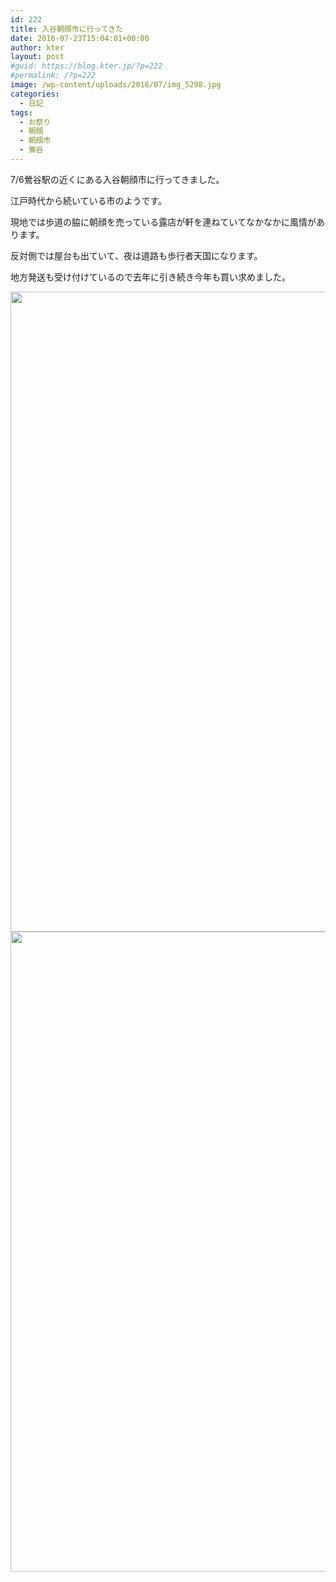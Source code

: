 ```yaml
---
id: 222
title: 入谷朝顔市に行ってきた
date: 2016-07-23T15:04:01+00:00
author: kter
layout: post
#guid: https://blog.kter.jp/?p=222
#permalink: /?p=222
image: /wp-content/uploads/2016/07/img_5298.jpg
categories:
  - 日記
tags:
  - お祭り
  - 朝顔
  - 朝顔市
  - 鶯谷
---
```

7/6鶯谷駅の近くにある入谷朝顔市に行ってきました。

江戸時代から続いている市のようです。

現地では歩道の脇に朝顔を売っている露店が軒を連ねていてなかなかに風情があります。

反対側では屋台も出ていて、夜は道路も歩行者天国になります。

地方発送も受け付けているので去年に引き続き今年も買い求めました。
  
[<img width="1365" height="1024" alt="" src="https://blog.kter.jp/wp-content/uploads/2016/07/img_5301.jpg" title="" class="alignnone size-large wp-image-225" srcset="https://kter.jp/wp-content/uploads/2016/07/img_5301.jpg 4032w, https://kter.jp/wp-content/uploads/2016/07/img_5301-300x225.jpg 300w, https://kter.jp/wp-content/uploads/2016/07/img_5301-768x576.jpg 768w, https://kter.jp/wp-content/uploads/2016/07/img_5301-1024x768.jpg 1024w" sizes="(max-width: 1365px) 100vw, 1365px" />](https://blog.kter.jp/wp-content/uploads/2016/07/img_5301.jpg)[<img width="1365" height="1024" alt="" src="https://blog.kter.jp/wp-content/uploads/2016/07/img_5299.jpg" title="" class="alignnone size-large wp-image-224" srcset="https://kter.jp/wp-content/uploads/2016/07/img_5299.jpg 4032w, https://kter.jp/wp-content/uploads/2016/07/img_5299-300x225.jpg 300w, https://kter.jp/wp-content/uploads/2016/07/img_5299-768x576.jpg 768w, https://kter.jp/wp-content/uploads/2016/07/img_5299-1024x768.jpg 1024w" sizes="(max-width: 1365px) 100vw, 1365px" />](https://blog.kter.jp/wp-content/uploads/2016/07/img_5299.jpg)